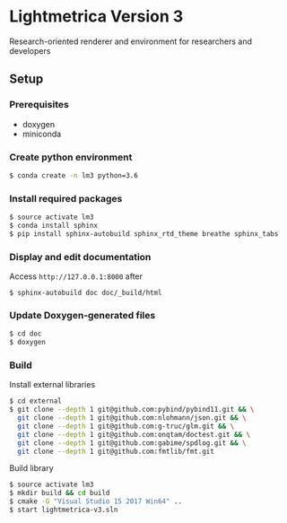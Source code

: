 Lightmetrica Version 3
====================

Research-oriented renderer and environment for researchers and developers

## Setup

### Prerequisites

- doxygen
- miniconda

### Create python environment

```bash
$ conda create -n lm3 python=3.6
```

### Install required packages

```bash
$ source activate lm3
$ conda install sphinx 
$ pip install sphinx-autobuild sphinx_rtd_theme breathe sphinx_tabs
```

### Display and edit documentation

Access `http://127.0.0.1:8000` after

```
$ sphinx-autobuild doc doc/_build/html
```

### Update Doxygen-generated files

```bash
$ cd doc
$ doxygen
```

### Build

Install external libraries

```bash
$ cd external
$ git clone --depth 1 git@github.com:pybind/pybind11.git && \
  git clone --depth 1 git@github.com:nlohmann/json.git && \
  git clone --depth 1 git@github.com:g-truc/glm.git && \
  git clone --depth 1 git@github.com:onqtam/doctest.git && \
  git clone --depth 1 git@github.com:gabime/spdlog.git && \
  git clone --depth 1 git@github.com:fmtlib/fmt.git
```

Build library

```bash
$ source activate lm3
$ mkdir build && cd build
$ cmake -G "Visual Studio 15 2017 Win64" ..
$ start lightmetrica-v3.sln
```
